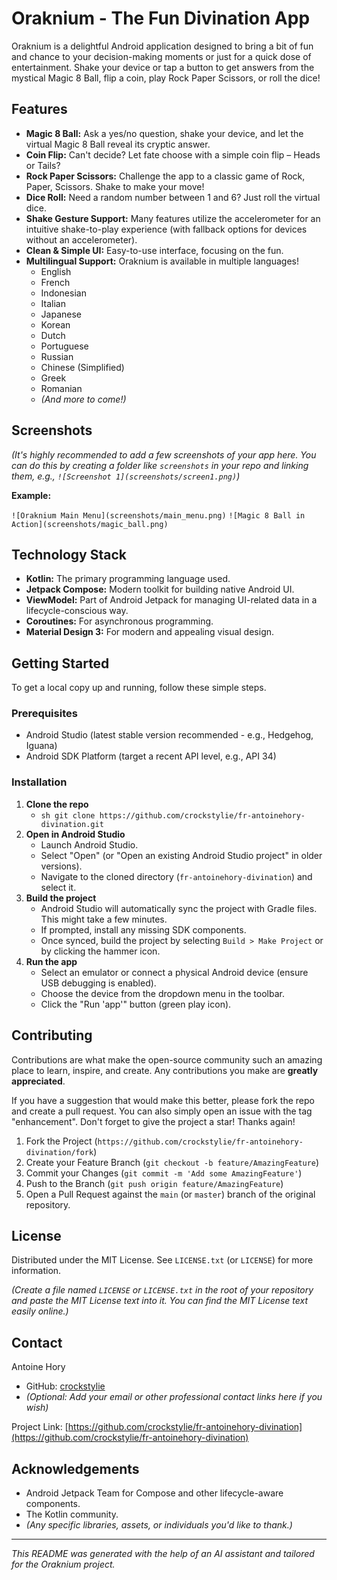 # Oraknium - The Fun Divination App

Oraknium is a delightful Android application designed to bring a bit of fun and chance to your decision-making moments or just for a quick dose of entertainment. Shake your device or tap a button to get answers from the mystical Magic 8 Ball, flip a coin, play Rock Paper Scissors, or roll the dice!

## Features

*   **Magic 8 Ball:** Ask a yes/no question, shake your device, and let the virtual Magic 8 Ball reveal its cryptic answer.
*   **Coin Flip:** Can't decide? Let fate choose with a simple coin flip – Heads or Tails?
*   **Rock Paper Scissors:** Challenge the app to a classic game of Rock, Paper, Scissors. Shake to make your move!
*   **Dice Roll:** Need a random number between 1 and 6? Just roll the virtual dice.
*   **Shake Gesture Support:** Many features utilize the accelerometer for an intuitive shake-to-play experience (with fallback options for devices without an accelerometer).
*   **Clean & Simple UI:** Easy-to-use interface, focusing on the fun.
*   **Multilingual Support:** Oraknium is available in multiple languages!
    *   English
    *   French
    *   Indonesian
    *   Italian
    *   Japanese
    *   Korean
    *   Dutch
    *   Portuguese
    *   Russian
    *   Chinese (Simplified)
    *   Greek
    *   Romanian
    *   *(And more to come!)*

## Screenshots

*(It's highly recommended to add a few screenshots of your app here. You can do this by creating a folder like `screenshots` in your repo and linking them, e.g., `![Screenshot 1](screenshots/screen1.png)`)*

**Example:**

`![Oraknium Main Menu](screenshots/main_menu.png)`
`![Magic 8 Ball in Action](screenshots/magic_ball.png)`

## Technology Stack

*   **Kotlin:** The primary programming language used.
*   **Jetpack Compose:** Modern toolkit for building native Android UI.
*   **ViewModel:** Part of Android Jetpack for managing UI-related data in a lifecycle-conscious way.
*   **Coroutines:** For asynchronous programming.
*   **Material Design 3:** For modern and appealing visual design.

## Getting Started

To get a local copy up and running, follow these simple steps.

### Prerequisites

*   Android Studio (latest stable version recommended - e.g., Hedgehog, Iguana)
*   Android SDK Platform (target a recent API level, e.g., API 34)

### Installation

1.  **Clone the repo**
    *   `sh git clone https://github.com/crockstylie/fr-antoinehory-divination.git`
2.  **Open in Android Studio**
    *   Launch Android Studio.
    *   Select "Open" (or "Open an existing Android Studio project" in older versions).
    *   Navigate to the cloned directory (`fr-antoinehory-divination`) and select it.
3.  **Build the project**
    *   Android Studio will automatically sync the project with Gradle files. This might take a few minutes.
    *   If prompted, install any missing SDK components.
    *   Once synced, build the project by selecting `Build > Make Project` or by clicking the hammer icon.
4.  **Run the app**
    *   Select an emulator or connect a physical Android device (ensure USB debugging is enabled).
    *   Choose the device from the dropdown menu in the toolbar.
    *   Click the "Run 'app'" button (green play icon).

## Contributing

Contributions are what make the open-source community such an amazing place to learn, inspire, and create. Any contributions you make are **greatly appreciated**.

If you have a suggestion that would make this better, please fork the repo and create a pull request. You can also simply open an issue with the tag "enhancement".
Don't forget to give the project a star! Thanks again!

1.  Fork the Project (`https://github.com/crockstylie/fr-antoinehory-divination/fork`)
2.  Create your Feature Branch (`git checkout -b feature/AmazingFeature`)
3.  Commit your Changes (`git commit -m 'Add some AmazingFeature'`)
4.  Push to the Branch (`git push origin feature/AmazingFeature`)
5.  Open a Pull Request against the `main` (or `master`) branch of the original repository.

## License

Distributed under the MIT License. See `LICENSE.txt` (or `LICENSE`) for more information.

*(Create a file named `LICENSE` or `LICENSE.txt` in the root of your repository and paste the MIT License text into it. You can find the MIT License text easily online.)*

## Contact

Antoine Hory
*   GitHub: [crockstylie](https://github.com/crockstylie)
*   *(Optional: Add your email or other professional contact links here if you wish)*

Project Link: [https://github.com/crockstylie/fr-antoinehory-divination](https://github.com/crockstylie/fr-antoinehory-divination)

## Acknowledgements

*   Android Jetpack Team for Compose and other lifecycle-aware components.
*   The Kotlin community.
*   *(Any specific libraries, assets, or individuals you'd like to thank.)*

---

*This README was generated with the help of an AI assistant and tailored for the Oraknium project.*
    
